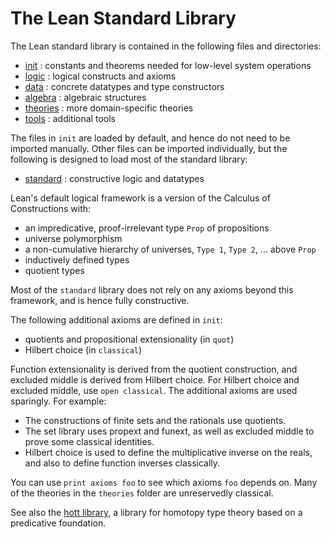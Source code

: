 The Lean Standard Library
=========================

The Lean standard library is contained in the following files and directories:

* [init](init/init.md) : constants and theorems needed for low-level system operations
* [logic](logic/logic.md) : logical constructs and axioms
* [data](data/data.md) : concrete datatypes and type constructors
* [algebra](algebra/algebra.md) : algebraic structures
* [theories](theories.md) : more domain-specific theories
* [tools](tools/tools.md) : additional tools

The files in `init` are loaded by default, and hence do not need to be
imported manually.  Other files can be imported individually, but the
following is designed to load most of the standard library:

* [standard](standard.lean) : constructive logic and datatypes

Lean's default logical framework is a version of the Calculus of
Constructions with:

* an impredicative, proof-irrelevant type `Prop` of propositions
* universe polymorphism
* a non-cumulative hierarchy of universes, `Type 1`, `Type 2`, ... above `Prop`
* inductively defined types
* quotient types

Most of the `standard` library does not rely on any axioms beyond this
framework, and is hence fully constructive.

The following additional axioms are defined in `init`:

* quotients and propositional extensionality (in `quot`)
* Hilbert choice (in `classical`)

Function extensionality is derived from the quotient construction, and
excluded middle is derived from Hilbert choice. For Hilbert choice and
excluded middle, use `open classical`. The additional axioms are used
sparingly. For example:

* The constructions of finite sets and the rationals use quotients.
* The set library uses propext and funext, as well as excluded middle to prove 
  some classical identities.
* Hilbert choice is used to define the multiplicative inverse on the reals, and 
  also to define function inverses classically.

You can use `print axioms foo` to see which axioms `foo` depends
on. Many of the theories in the `theories` folder are unreservedly
classical.

See also the [hott library](../hott/hott.md), a library for homotopy
type theory based on a predicative foundation.
